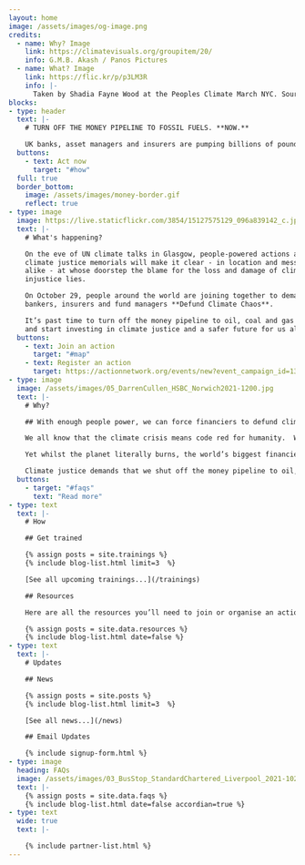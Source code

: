 ```yaml
---
layout: home
image: /assets/images/og-image.png
credits:
  - name: Why? Image
    link: https://climatevisuals.org/groupitem/20/
    info: G.M.B. Akash / Panos Pictures
  - name: What? Image
    link: https://flic.kr/p/p3LM3R
    info: |-
      Taken by Shadia Fayne Wood at the Peoples Climate March NYC. Source: [survivalmediaagency.com](https://survivalmediaagency.com)
blocks:
- type: header
  text: |-
    # TURN OFF THE MONEY PIPELINE TO FOSSIL FUELS. **NOW.**

    UK banks, asset managers and insurers are pumping billions of pounds into fossil fuels that worsen the climate crisis. Ahead of the UN climate talks, on October 29<sup>th</sup> groups around the world and UK are rising up to demand that that the UK government and corporations **#DefundClimateChaos**.
  buttons:
    - text: Act now
      target: "#how"
  full: true
  border_bottom:
    image: /assets/images/money-border.gif
    reflect: true
- type: image
  image: https://live.staticflickr.com/3854/15127575129_096a839142_c.jpg
  text: |-
    # What's happening?

    On the eve of UN climate talks in Glasgow, people-powered actions and
    climate justice memorials will make it clear - in location and message
    alike - at whose doorstep the blame for the loss and damage of climate
    injustice lies.

    On October 29, people around the world are joining together to demand that
    bankers, insurers and fund managers **Defund Climate Chaos**.  

    It’s past time to turn off the money pipeline to oil, coal and gas companies
    and start investing in climate justice and a safer future for us all.
  buttons:
    - text: Join an action
      target: "#map"
    - text: Register an action
      target: https://actionnetwork.org/events/new?event_campaign_id=13583
- type: image
  image: /assets/images/05_DarrenCullen_HSBC_Norwich2021-1200.jpg
  text: |-
    # Why?

    ## With enough people power, we can force financiers to defund climate chaos. Join us.

    We all know that the climate crisis means code red for humanity.  We see its raging fires, floods and storms around us every day now.

    Yet whilst the planet literally burns, the world’s biggest financiers keep pouring billions of pounds each year into fuelling the fire.  They are failing us all.

    Climate justice demands that we shut off the money pipeline to oil, coal and gas immediately.
  buttons:
    - target: "#faqs"
      text: "Read more"
- type: text
  text: |-
    # How

    ## Get trained

    {% assign posts = site.trainings %}
    {% include blog-list.html limit=3  %}

    [See all upcoming trainings...](/trainings)

    ## Resources

    Here are all the resources you’ll need to join or organise an action of your own to #DefundClimateChaos on October 29 (and beyond!):

    {% assign posts = site.data.resources %}
    {% include blog-list.html date=false %}
- type: text
  text: |-
    # Updates

    ## News

    {% assign posts = site.posts %}
    {% include blog-list.html limit=3  %}

    [See all news...](/news)

    ## Email Updates

    {% include signup-form.html %}
- type: image
  heading: FAQs
  image: /assets/images/03_BusStop_StandardChartered_Liverpool_2021-1024x768.jpeg
  text: |-
    {% assign posts = site.data.faqs %}
    {% include blog-list.html date=false accordian=true %}
- type: text
  wide: true
  text: |-

    {% include partner-list.html %}
---
```

